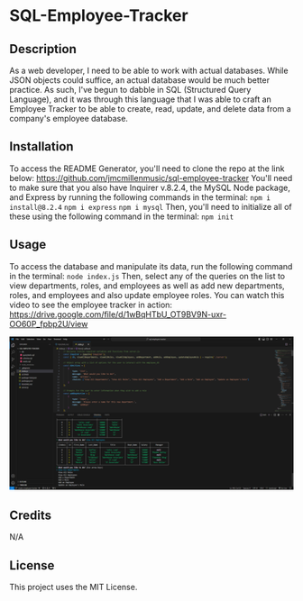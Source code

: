 # SQL-Employee-Tracker

## Description

As a web developer, I need to be able to work with actual databases. While JSON objects could suffice, an actual database would be much better practice. As such, I've begun to dabble in SQL (Structured Query Language), and it was through this language that I was able to craft an Employee Tracker to be able to create, read, update, and delete data from a company's employee database.

## Installation

To access the README Generator, you'll need to clone the repo at the link below:
https://github.com/jmcmillenmusic/sql-employee-tracker
You'll need to make sure that you also have Inquirer v.8.2.4, the MySQL Node package, and Express by running the following commands in the terminal:
`npm i install@8.2.4`
`npm i express`
`npm i mysql`
Then, you'll need to initialize all of these using the following command in the terminal:
`npm init`

## Usage

To access the database and manipulate its data, run the following command in the terminal:
`node index.js`
Then, select any of the queries on the list to view departments, roles, and employees as well as add new departments, roles, and employees and also update employee roles. 
You can watch this video to see the employee tracker in action:
https://drive.google.com/file/d/1wBqHTbU_OT9BV9N-uxr-OO60P_fpbp2U/view

![screenshot](./screenshot.PNG)

## Credits

N/A

## License

This project uses the MIT License.